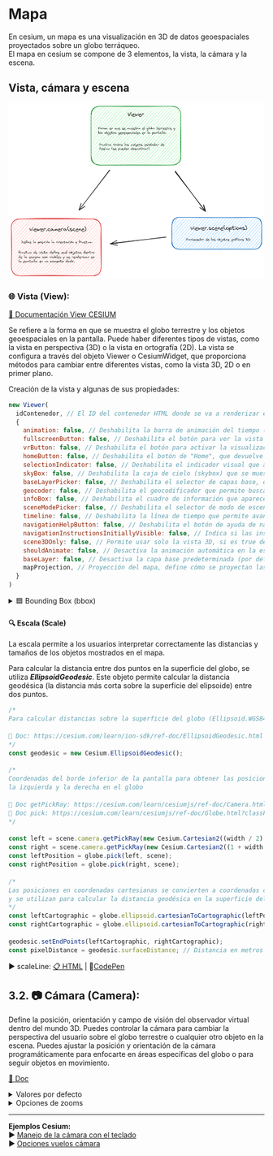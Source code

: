 # Mapa
En cesium, un mapa es una visualización en 3D de datos geoespaciales proyectados sobre un globo terráqueo.  
El mapa en cesium se compone de 3 elementos, la vista, la cámara y la escena.

## Vista, cámara y escena

![scheme](./scheme.png)

### 🌐 Vista (View): 

[📘 Documentación View CESIUM](https://cesium.com/learn/cesiumjs/ref-doc/Viewer.html?classFilter=view)

Se refiere a la forma en que se muestra el globo terrestre y los objetos geoespaciales en la pantalla. Puede haber diferentes tipos de vistas, como la vista en perspectiva (3D) o la vista en ortografía (2D). La vista se configura a través del objeto Viewer o CesiumWidget, que proporciona métodos para cambiar entre diferentes vistas, como la vista 3D, 2D o en primer plano.  

Creación de la vista y algunas de sus propiedades:

```javascript
new Viewer(
  idContenedor, // El ID del contenedor HTML donde se va a renderizar el globo o mapa de Cesium.
  {
    animation: false, // Deshabilita la barra de animación del tiempo (control de simulación del tiempo).
    fullscreenButton: false, // Deshabilita el botón para ver la vista en pantalla completa.
    vrButton: false, // Deshabilita el botón para activar la visualización en Realidad Virtual (VR).
    homeButton: false, // Deshabilita el botón de "Home", que devuelve la vista a la posición inicial.
    selectionIndicator: false, // Deshabilita el indicador visual que aparece cuando seleccionas un objeto en el mapa.
    skyBox: false, // Deshabilita la caja de cielo (skybox) que se muestra en el fondo del globo para representar el espacio.
    baseLayerPicker: false, // Deshabilita el selector de capas base, que permite cambiar entre diferentes fuentes de mapas (satélite, calles, etc.).
    geocoder: false, // Deshabilita el geocodificador que permite buscar lugares por nombre o coordenadas.
    infoBox: false, // Deshabilita el cuadro de información que aparece cuando seleccionas un objeto.
    sceneModePicker: false, // Deshabilita el selector de modo de escena (permite cambiar entre vista 2D, 3D y Columbus View).
    timeline: false, // Deshabilita la línea de tiempo que permite avanzar o retroceder en el tiempo cuando se visualizan datos con marcas temporales.
    navigationHelpButton: false, // Deshabilita el botón de ayuda de navegación que muestra instrucciones sobre cómo moverse en el mapa.
    navigationInstructionsInitiallyVisible: false, // Indica si las instrucciones de navegación deben estar visibles al principio (también desactivado).
    scene3DOnly: false, // Permite usar solo la vista 3D, si es true deshabilita otros modos como 2D y Columbus View.
    shouldAnimate: false, // Desactiva la animación automática en la escena, ideal para aplicaciones estáticas o que no requieran movimiento continuo.
    baseLayer: false, // Desactiva la capa base predeterminada (por defecto, se carga una capa de imágenes satelitales).
    mapProjection, // Proyección del mapa, define cómo se proyectan las coordenadas (puede ser EPSG:4326, EPSG:3857, etc.).
  }
)

```

<details>
  <summary>🟦 Bounding Box (bbox)</summary>

Un BBOX define los límites geoespaciales de un área.

```javascript
// setBbox
cesiumMap.camera.setView({
  destination: new Rectangle.fromDegrees(extent[0], extent[1], extent[2], extent[3]),
});
```

</details>

#### 🔍 Escala (Scale)
La escala permite a los usuarios interpretar correctamente las distancias y tamaños de los objetos mostrados en el mapa.

Para calcular la distancia entre dos puntos en la superficie del globo, se utiliza **_EllipsoidGeodesic_**. Este objeto permite calcular la distancia geodésica (la distancia más corta sobre la superficie del elipsoide) entre dos puntos.

```javascript
/*
Para calcular distancias sobre la superficie del globo (Ellipsoid.WGS84)
      
📘 Doc: https://cesium.com/learn/ion-sdk/ref-doc/EllipsoidGeodesic.html
*/
const geodesic = new Cesium.EllipsoidGeodesic();

/*
Coordenadas del borde inferior de la pantalla para obtener las posiciones de 
la izquierda y la derecha en el globo 
         
📘 Doc getPickRay: https://cesium.com/learn/cesiumjs/ref-doc/Camera.html#getPickRay
📘 Doc pick: https://cesium.com/learn/cesiumjs/ref-doc/Globe.html?classFilter=GLOBE#pick
*/

const left = scene.camera.getPickRay(new Cesium.Cartesian2((width / 2) | 0, height - 1));
const right = scene.camera.getPickRay(new Cesium.Cartesian2((1 + width / 2) | 0, height - 1));
const leftPosition = globe.pick(left, scene);
const rightPosition = globe.pick(right, scene);

/*
Las posiciones en coordenadas cartesianas se convierten a coordenadas cartográficas 
y se utilizan para calcular la distancia geodésica en la superficie del elipsoide.
*/
const leftCartographic = globe.ellipsoid.cartesianToCartographic(leftPosition);
const rightCartographic = globe.ellipsoid.cartesianToCartographic(rightPosition);

geodesic.setEndPoints(leftCartographic, rightCartographic);
const pixelDistance = geodesic.surfaceDistance; // Distancia en metros
```  
▶️ scaleLine: [📋 HTML](https://github.com/AlvaroCodes/cesiumJS_notebook/blob/main/03_Vista_camara_y_escena/examples/09_scaleLine.html)  | 🚀[CodePen](https://codepen.io/AlvaroCodes/pen/PovNOyX)

## 3.2. 📷 Cámara (Camera): 
Define la posición, orientación y campo de visión del observador virtual dentro del mundo 3D. Puedes controlar la cámara para cambiar la perspectiva del usuario sobre el globo terrestre o cualquier otro objeto en la escena. Puedes ajustar la posición y orientación de la cámara programáticamente para enfocarte en áreas específicas del globo o para seguir objetos en movimiento.  

[📘 Doc](https://cesium.com/learn/cesiumjs/ref-doc/Camera.html)   

<details>
  <summary>Valores por defecto</summary>

  * **Cesium.Camera.DEFAULT_OFFSET**  
  [📘 Doc](https://cesium.com/learn/cesiumjs/ref-doc/Camera.html#.DEFAULT_OFFSET)  

  *  **Cesium.Camera.DEFAULT_VIEW_FACTOR**  
  [📘 Doc](https://cesium.com/learn/cesiumjs/ref-doc/Camera.html#.DEFAULT_OFFSET)  

  *  **Cesium.Camera.DEFAULT_VIEW_RECTANGLE:** Te informa de la vista predeterminada de la cámara, propiedad solo de lectura.  
  [📘 Doc](https://cesium.com/learn/cesiumjs/ref-doc/Camera.html#.DEFAULT_OFFSET) || [📂 Ejemplo](https://github.com/AlvaroCodes/cesiumJS_notebook/blob/main/03_Vista_camara_y_escena/examples/02_dafault_view_rectangle.html)
</details>    

<details>
  <summary>Opciones de zooms</summary>  
  
* **Cantidad de zoom - "getZoom"** [📘 Doc](https://cesium.com/learn/ion-sdk/ref-doc/Cartographic.html#Cartographic)  
```javascript
  function getZoom() {
    // Obtener el nivel de zoom (lo muestra en metros)
    //  Te informa de la vista predeterminada de la cámara, propiedad solo de lectura.
    console.log(viewer.camera.positionCartographic.height);
  }
```  
  
* **zoomIn(amount)** [📘 Doc](https://cesium.com/learn/ion-sdk/ref-doc/Camera.html?classFilter=came#zoomIn)
```javascript
function setZoomIn(zoom) {
  // Cambiar nivel de zoom: Si no se pasa ningún valor por defecto viewer.camera.defaultZoomAmount (100000.0) 
  viewer.camera.zoomIn(zoom);
}
```

*  **zoomOut(amount)** [📘 Doc](https://cesium.com/learn/ion-sdk/ref-doc/Camera.html?classFilter=came#zoomOut)
```javascript
function setZoomOut(zoom) {
  // Cambiar nivel de zoom: Si no se pasa ningún valor por defecto viewer.camera.defaultZoomAmount (100000.0) 
  viewer.camera.zoomOut(zoom);
}
```

**📂 Ejemplos:**  
* Control del Zoom: [📋 HTML](https://github.com/AlvaroCodes/cesiumJS_notebook/blob/main/03_Vista_camara_y_escena/examples/01_Zoom.html) | 🚀[CodePen](https://codepen.io/mangelescarrillo/pen/LYvwdeN)

</details>   

---

**Ejemplos Cesium:**    
▶️ [Manejo de la cámara con el teclado](https://sandcastle.cesium.com/?src=Camera%20Tutorial.html&label=All)  
▶️ [Opciones vuelos cámara](https://sandcastle.cesium.com/?src=Camera.html&label=All)
